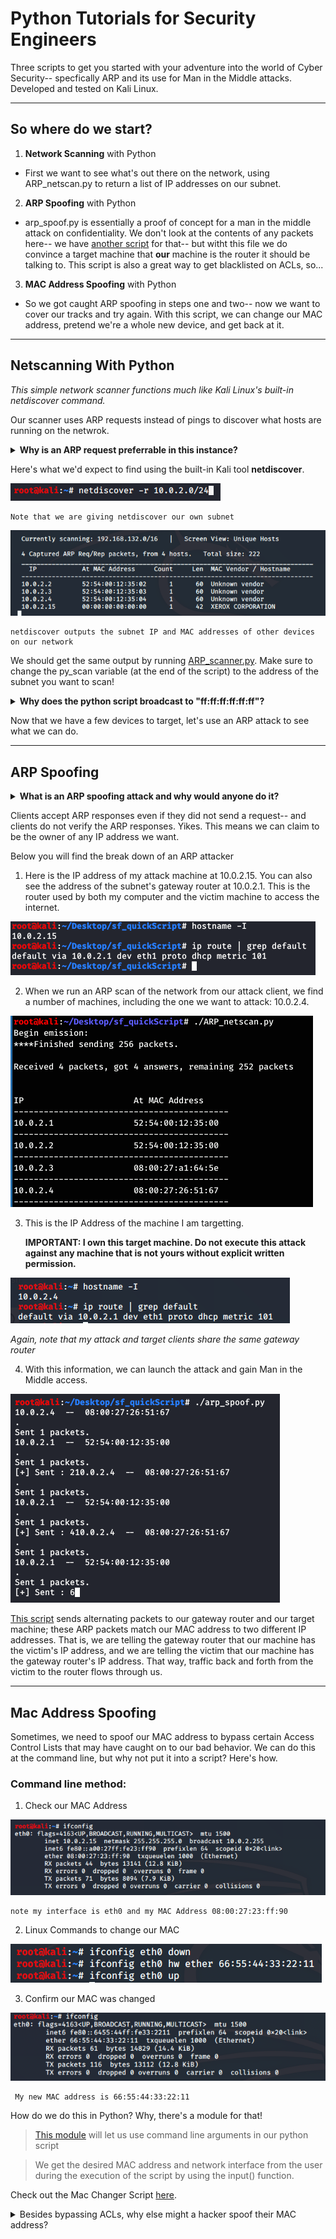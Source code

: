 # Python Tutorials for Security Engineers

Three scripts to get you started with your adventure into the world of Cyber Security-- specfically ARP and its use for Man in the Middle attacks. Developed and tested on Kali Linux.

***

## So where do we start?

1. **Network Scanning** with Python

  - First we want to see what's out there on the network, using ARP_netscan.py to return a list of IP addresses on our subnet.

2. **ARP Spoofing** with Python

- arp_spoof.py is essentially a proof of concept for a man in the middle attack on confidentiality. We don't look at the contents of any packets here-- we have [another script](https://github.com/ggedgerton/MitMandMe) for that--  but witht this file we do convince a target machine that **our** machine is the router it should be talking to. This script is also a great way to get blacklisted on ACLs, so...

3. **MAC Address Spoofing** with Python

- So we got caught ARP spoofing in steps one and two-- now we want to cover our tracks and try again. With this script, we can change our MAC address, pretend we're a whole new device, and get back at it.

- - -

## Netscanning With Python

*This simple network scanner functions much like 
Kali Linux's built-in netdiscover command.*

Our scanner uses ARP requests instead of pings to discover what hosts are running on the netwrok.

<details> 
<summary><B>Why is an ARP request preferrable in this instance?</B>
</summary>

> ARP is an automated part of the day-to-day functioning of many network devices, so blue teamers are less likely to flag it in their logs and investigate us. ARP requests are also less likely to be blocked by firewall rules.
</details></p>

Here's what we'd expect to find using the built-in Kali tool **netdiscover**.

![netdiscover -r subnet](./image/netd_cmd.png)

    Note that we are giving netdiscover our own subnet

![netdiscover output](./image/netd_output.png)

    netdiscover outputs the subnet IP and MAC addresses of other devices on our network

We should get the same output by running [ARP_scanner.py](/ARP_netscan.py). Make sure to change the py_scan variable (at the end of the script) to the address of the subnet you want to scan!


<details> 
<summary><b>Why does the python script broadcast to "ff:ff:ff:ff:ff:ff"?</b>
</summary>

> "ff:ff:ff:ff:ff:ff" is the broadcast MAC address, so this message will reach all computers on our network. Once we get a reply from a device, we replace "ff:ff:ff:ff:ff:ff" with the known MAC address, which gets used for the remainder of the script.
</details><p>

</p>

Now that we have a few devices to target, let's use an ARP attack to see what we can do.

***

## ARP Spoofing 

<details> 
  <summary><b>What is an ARP spoofing attack and why would anyone do it?</b>
</summary>

> In an ARP spoofing attack often called a Man in the Middle attack, the attacker's device uses the ARP protocol to claim that it is a different machine on the network-- often disgusing itself as the router. Then other machines on the network send their traffic to the attacker's device instead of the real router, allowing the attacker to read any unencrypted information sent its way. This attack is used to steal confdential data.
</details><p>

</p>

Clients accept ARP responses even if they did not send a request-- and clients do not verify the ARP responses. Yikes. This means we can claim to be the owner of any IP address we want.

Below you will find the break down of an ARP attacker

1. Here is the IP address of my attack machine at 10.0.2.15. You can also see the address of the subnet's gateway router at 10.0.2.1. This is the router used by both my computer and the victim machine to access the internet.

![ARP Attacker](./image/attack_hostname_gatrway.png)


2. When we run an ARP scan of the network from our attack client, we find a number of machines, including the one we want to attack: 10.0.2.4.

![ARP Scan](./image/arp_scan.png)


3. This is the IP Address of the machine I am targetting. <p><b>IMPORTANT: I own this target machine. Do not execute this attack against any machine that is not yours without explicit written permission.</b>

![ARP Spoof Target](./image/target_ip.png)

<i>Again, note that my attack and target clients share the same gateway router</i>


4. With this information, we can launch the attack and gain Man in the Middle access.

![ARP Attack](./image/spoof_attack.png)


[This script](/arp_spoof.py) sends alternating packets to our gateway router and our target machine; these ARP packets match our MAC address to two different IP addresses. That is, we are telling the gateway router that our machine has the victim's IP address, and we are telling the victim that our machine has the gateway router's IP address. That way, traffic back and forth from the victim to the router flows through us.

***

## Mac Address Spoofing


Sometimes, we need to spoof our MAC address to bypass certain Access Control Lists that may have caught on to our bad behavior. We can do this at the command line, but why not put it into a script? Here's how.

### Command line method:

1. Check our MAC Address

![ifconfig](./image/ifconfig.png)

    note my interface is eth0 and my MAC Address 08:00:27:23:ff:90

2. Linux Commands to change our MAC 

![ifconfig](./image/manualChange.png)

3. Confirm our MAC was changed

![ifconfig](./image/changedMac.png)
    
     My new MAC address is 66:55:44:33:22:11

How do we do this in Python? Why, there's a module for that!

>[This module](https://docs.python.org/3/library/subprocess.html) will let us use command line arguments in our python script

> We get the desired MAC address and network interface from the user during the execution of the script by using the input() function.


Check out the Mac Changer Script [here](/MACchanger.py).

<details> 
  <summary>Besides bypassing ACLs, why else might a hacker spoof their MAC address?
  </summary>

> To hide themselves on a network or impersonate another device.
</details>
